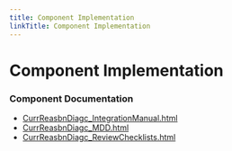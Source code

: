 ```yaml
---
title: Component Implementation
linkTitle: Component Implementation
---
```


# Component Implementation
### Component Documentation

- [CurrReasbnDiagc_IntegrationManual.html](doc/CurrReasbnDiagc_IntegrationManual.html)
- [CurrReasbnDiagc_MDD.html](doc/CurrReasbnDiagc_MDD.html)
- [CurrReasbnDiagc_ReviewChecklists.html](doc/CurrReasbnDiagc_ReviewChecklists.html)

